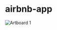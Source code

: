 # airbnb-app
![Artboard 1](https://user-images.githubusercontent.com/114598539/216106829-7c29fd62-14dd-40b5-bee6-1c7f0ab1549b.png)
